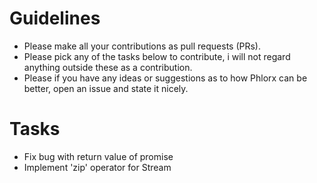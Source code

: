 # Guidelines

- Please make all your contributions as pull requests (PRs).
- Please pick any of the tasks below to contribute, i will not regard anything outside these as a contribution.
- Please if you have any ideas or suggestions as to how Phlorx can be better, open an issue and state it nicely.

# Tasks

- Fix bug with return value of promise
- Implement 'zip' operator for Stream